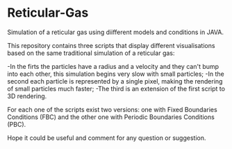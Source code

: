 # Reticular-Gas
Simulation of a reticular gas using diifferent models and conditions in JAVA.


This repository contains three scripts that display different visualisations based on the same traditional simulation of a reticular gas:

-In the firts the particles have a radius and a velocity and they can't bump into each other, this simulation begins very slow with small particles;
-In the second each particle is represented by a single pixel, making the rendering of small particles much faster;
-The third is an extension of the first script to 3D rendering.


For each one of the scripts exist two versions: one with Fixed Boundaries Conditions (FBC) and the other one with Periodic Boundaries Conditions (PBC).

Hope it could be useful and comment for any question or suggestion.

